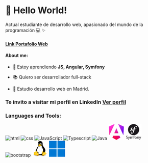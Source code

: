<h1>👋 Hello World!</h1>
<h3">
  Actual estudiante de desarrollo web, apasionado del mundo de la programación 💻 ✨
</h3>

<h4>
 <a href="">Link Portafolio Web</a>
</h4>

<h4>About me: </h4>

- 🚀 Estoy aprendiendo <b> JS, Angular, Symfony </b>

- 📚 Quiero ser desarrollador full-stack

- 📓 Estudio desarrollo web en Madrid.
  
<h3>
  Te invito a visitar mi perfil en LinkedIn 
  <a href="https://www.linkedin.com/in/david-cruz-casado-9819a9234/">Ver perfil</a>
</h3>
  
<h3 align="left">Languages and Tools:</h3>
<p align="left">
  <img src="https://cdn.jsdelivr.net/gh/devicons/devicon/icons/html5/html5-original-wordmark.svg" alt="html" width="50" height="50" />
  <img src="https://cdn.jsdelivr.net/gh/devicons/devicon/icons/css3/css3-original-wordmark.svg" alt="css" width="50" height="50" />

  <img src="https://cdn.jsdelivr.net/gh/devicons/devicon/icons/javascript/javascript-original.svg" alt="JavaScript" width="50" height="50"  />
  <img src="https://cdn.jsdelivr.net/gh/devicons/devicon/icons/typescript/typescript-original.svg" alt="Typescript" width="50" height="50"/>
  
  <img src="https://cdn.jsdelivr.net/gh/devicons/devicon/icons/java/java-original-wordmark.svg" alt="Java" width="50" height="50"  />
  
  <img src="https://github.com/devicons/devicon/blob/v2.16.0/icons/angular/angular-original.svg" alt="Angular" width="50" height="50" />
  <img src="https://github.com/devicons/devicon/blob/v2.16.0/icons/symfony/symfony-original-wordmark.svg" alt="Symfony" width="50" height="50" />
  <img src="https://cdn.jsdelivr.net/gh/devicons/devicon/icons/bootstrap/bootstrap-plain-wordmark.svg" alt="bootstrap" width="50" height="50" />
  
  <img src="https://github.com/devicons/devicon/blob/v2.16.0/icons/linux/linux-original.svg" alt="linux" width="50" height="50" />
  <img src="https://github.com/devicons/devicon/blob/v2.16.0/icons/windows11/windows11-original.svg" alt="windows" width="50" height="50" />
 </p>
